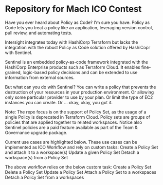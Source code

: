 # Repository for Mach ICO Contest

Have you ever heard about Policy as  Code? I'm sure you have.
Policy as Code lets you treat a policy like an application, leveraging version control, pull review, and automating tests.

Intersight integrates today with HashiCorp Terraform but lacks the integration with the robust Policy as Code solution offered by HashiCopr with Sentinel.

Sentinel is an embedded policy-as-code framework integrated with the HashiCorp Enterprise products such as Terraform Cloud. It enables fine-grained, logic-based policy decisions and can be extended to use information from external sources.

But what can you do with Sentinel? You can write a policy that prevents the destruction of your resources in your production environment. Or allowing only some particular provider to use by your plan. Or limit the type of EC2 instances you can create. Or ... okay, okay, you got it.

Note:  The repo focus is on the support of Policy Set, as the usage of a single Policy is deprecated in Terraform Cloud. Policy sets are groups of policies that are applied together to related workspaces. Notice also Sentinel policies are a paid feature available as part of the Team & Governance upgrade package.

Current use cases are highlighted below. These use cases can be implemented as ICO Workflow and rely on custom tasks:
Create a Policy Set and attach it to a workspace(s)
Update a given Policy Set
Detach a workspace(s) from a Policy Set

The above workflow relies on the below custom task:
Create a Policy Set
Delete a Policy Set
Update a Policy Set
Attach a Policy Set to a workspaces
Detach a Policy Set from a workspaces
